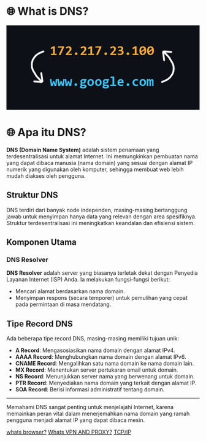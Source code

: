 # 🌐 What is DNS?

![alt text](image.png)

# 🌐 Apa itu DNS?

**DNS (Domain Name System)** adalah sistem penamaan yang terdesentralisasi untuk alamat Internet. Ini memungkinkan pembuatan nama yang dapat dibaca manusia (nama domain) yang sesuai dengan alamat IP numerik yang digunakan oleh komputer, sehingga membuat web lebih mudah diakses oleh pengguna.

## Struktur DNS

DNS terdiri dari banyak node independen, masing-masing bertanggung jawab untuk menyimpan hanya data yang relevan dengan area spesifiknya. Struktur terdesentralisasi ini meningkatkan keandalan dan efisiensi sistem.

## Komponen Utama

### DNS Resolver
**DNS Resolver** adalah server yang biasanya terletak dekat dengan Penyedia Layanan Internet (ISP) Anda. Ia melakukan fungsi-fungsi berikut:
- Mencari alamat berdasarkan nama domain.
- Menyimpan respons (secara temporer) untuk pemulihan yang cepat pada permintaan di masa mendatang.

## Tipe Record DNS

Ada beberapa tipe record DNS, masing-masing memiliki tujuan unik:

- **A Record**: Mengasosiasikan nama domain dengan alamat IPv4.
- **AAAA Record**: Menghubungkan nama domain dengan alamat IPv6.
- **CNAME Record**: Mengalihkan satu nama domain ke nama domain lain.
- **MX Record**: Menentukan server pertukaran email untuk domain.
- **NS Record**: Menunjukkan server nama yang berwenang untuk domain.
- **PTR Record**: Menyediakan nama domain yang terkait dengan alamat IP.
- **SOA Record**: Berisi informasi administratif tentang domain.

---

Memahami DNS sangat penting untuk menjelajahi Internet, karena memainkan peran vital dalam menerjemahkan nama domain yang ramah pengguna menjadi alamat IP yang dapat dibaca mesin.

[whats browser?](whats_browser.md)
[Whats VPN AND PROXY?](vpn_and_proxy.md)
[TCP/IP](tcp/IP.md)

